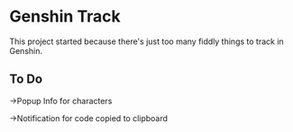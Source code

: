 # Genshin Track

This project started because there's just too many fiddly things to track in Genshin.

## To Do

->Popup Info for characters

->Notification for code copied to clipboard